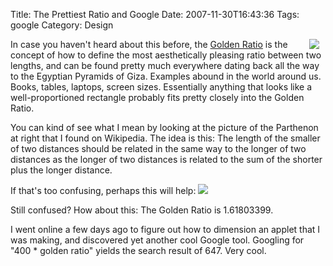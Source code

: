 Title: The Prettiest Ratio and Google
Date: 2007-11-30T16:43:36
Tags: google
Category: Design

<img src="http://michaeljaylissner.com/files/images/ParthenonGoldenRatio.png" align="right" hspace="10">In case you haven't heard about this before, the <a href="http://en.wikipedia.org/wiki/Golden_ratio#Relationship_to_Fibonacci_sequence" target="_blank">Golden Ratio</a> is the concept of how to define the most aesthetically pleasing ratio between two lengths, and can be found pretty much everywhere dating back all the way to the Egyptian Pyramids of Giza. Examples abound in the world around us. Books, tables, laptops, screen sizes. Essentially anything that looks like a well-proportioned rectangle probably fits pretty closely into the Golden Ratio.

You can kind of see what I mean by looking at the picture of the Parthenon at right that I found on Wikipedia. The idea is this: The length of the smaller of two distances should be related in the same way to the longer of two distances as the longer of two distances is related to the sum of the shorter plus the longer distance.

If that's too confusing, perhaps this will help:
<img src="http://michaeljaylissner.com/files/images/Golden%20Ratio%20Formula.png">

Still confused? How about this: The Golden Ratio is 1.61803399.

I went online a few days ago to figure out how to dimension an applet that I was making, and discovered yet another cool Google tool. Googling for "400 * golden ratio" yields the search result of 647. Very cool. <!-- ckey="10060E10" -->
